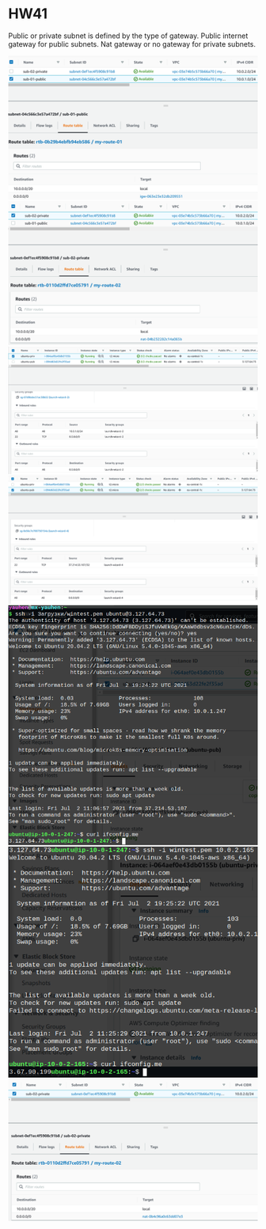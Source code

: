 # HW41

Public or private subnet is defined by the type of gateway.
Public internet gateway for public subnets.
Nat gateway or no gateway for private subnets.

![1](/HW41/images/01.png)
![2](/HW41/images/02.png)
![3](/HW41/images/03.png)
![4](/HW41/images/04.png)
![5](/HW41/images/05.png)
![6](/HW41/images/06.png)
![7](/HW41/images/07.png)

